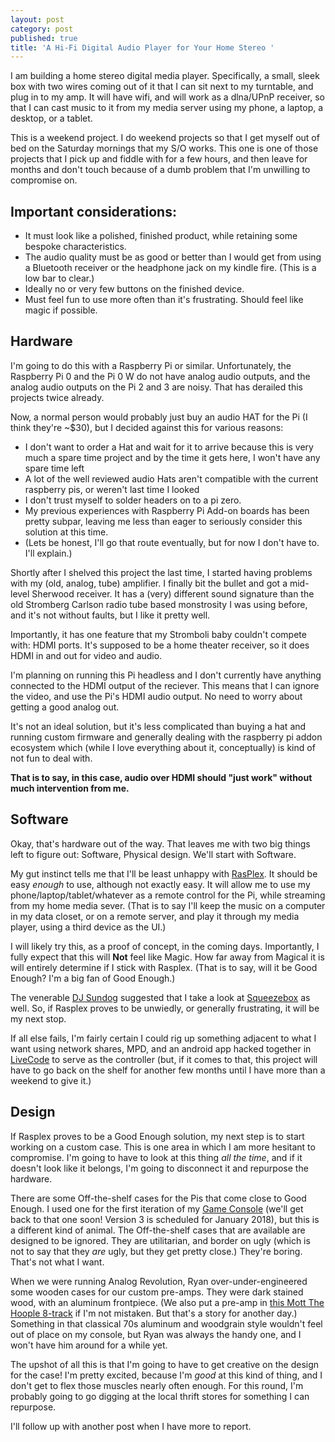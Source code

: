```yaml
---
layout: post
category: post
published: true
title: 'A Hi-Fi Digital Audio Player for Your Home Stereo '
---
```

I am building a home stereo digital media player. Specifically, a small, sleek box with two wires coming out of it that I can sit next to my turntable, and plug in to my amp. It will have wifi, and will work as a dlna/UPnP receiver, so that I can cast music to it from my media server using my phone, a laptop, a desktop, or a tablet.

This is a weekend project. I do weekend projects so that I get myself out of bed on the Saturday mornings that my S/O works. This one is one of those projects that I pick up and fiddle with for a few hours, and then leave for months and don't touch because of a dumb problem that I'm unwilling to compromise on.


## Important considerations: 

- It must look like a polished, finished product, while retaining some bespoke characteristics. 
- The audio quality must be as good or better than I would get from using a Bluetooth receiver or the headphone jack on my kindle fire. (This is a low bar to clear.) 
- Ideally no or very few buttons on the finished device. 
- Must feel fun to use more often than it's frustrating. Should feel like magic if possible.


## Hardware

I'm going to do this with a Raspberry Pi or similar. Unfortunately, the Raspberry Pi 0 and the Pi 0 W do not have analog audio outputs, and the analog audio outputs on the Pi 2 and 3 are noisy. That has derailed this projects twice already. 

Now, a normal person would probably just buy an audio HAT for the Pi (I think they're ~$30), but I decided against this for various reasons: 

- I don't want to order a Hat and wait for it to arrive because this is very much a spare time project and by the time it gets here, I won't have any spare time left
- A lot of the well reviewed audio Hats aren't compatible with the current raspberry pis, or weren't last time I looked 
- I don't trust myself to solder headers on to a pi zero.
- My previous experiences with Raspberry Pi Add-on boards has been pretty subpar, leaving me less than eager to seriously consider this solution at this time. 
- (Lets be honest, I'll go that route eventually, but for now I don't have to. I'll explain.) 

Shortly after I shelved this project the last time, I started having problems with my (old, analog, tube) amplifier. I finally bit the bullet and got a mid-level Sherwood receiver. It has a (very) different sound signature than the old Stromberg Carlson radio tube based monstrosity I was using before, and it's not without faults, but I like it pretty well. 

Importantly, it has one feature that my Stromboli baby couldn't compete with: HDMI ports. It's supposed to be a home theater receiver, so it does HDMI in and out for video and audio. 

I'm planning on running this Pi headless and I don't currently have anything connected to the HDMI output of the reciever. This means that I can ignore the video, and use the Pi's HDMI audio output. No need to worry about getting a good analog out. 

It's not an ideal solution, but it's less complicated than buying a hat and running custom firmware and generally dealing with the raspberry pi addon ecosystem which (while I love everything about it, conceptually) is kind of not fun to deal with. 

**That is to say, in this case, audio over HDMI should "just work" without much intervention from me.**

## Software

Okay, that's hardware out of the way. That leaves me with two big things left to figure out: Software, Physical design. We'll start with Software. 

My gut instinct tells me that I'll be least unhappy with [RasPlex](http://www.rasplex.com). It should be easy *enough* to use, although not exactly easy. It will allow me to use my phone/laptop/tablet/whatever as a remote control for the Pi, while streaming from my home media sever. (That is to say I'll keep the music on a computer in my data closet, or on a remote server, and play it through my media player, using a third device as the UI.) 

I will likely try this, as a proof of concept, in the coming days. Importantly, I fully expect that this will **Not** feel like Magic. How far away from Magical it is will entirely determine if I stick with Rasplex. (That is to say, will it be Good Enough? I'm a big fan of Good Enough.) 

The venerable [DJ Sundog](https://toot-lab.reclaim.technology/@djsundog) suggested that I take a look at [Squeezebox](https://opensource.com/article/17/5/squeeze-pi-audio) as well. So, if Rasplex proves to be unwiedly, or generally frustrating, it will be my next stop. 

If all else fails, I'm fairly certain I could rig up something adjacent to what I want using network shares, MPD, and an android app hacked together in [LiveCode](https://livecode.org/) to serve as the controller (but, if it comes to that, this project will have to go back on the shelf for another few months until I have more than a weekend to give it.) 

## Design 

If Rasplex proves to be a Good Enough solution, my next step is to start working on a custom case. This is one area in which I am more hesitant to compromise. I'm going to have to look at this thing *all the time*, and if it doesn't look like it belongs, I'm going to disconnect it and repurpose the hardware. 

There are some Off-the-shelf cases for the Pis that come close to Good Enough. I used one for the first iteration of my [Game Console](https://www.instagram.com/p/-7ImFwn8Ew/?taken-by=analogrevolution) (we'll get back to that one soon! Version 3 is scheduled for January 2018), but this is a different kind of animal. The Off-the-shelf cases that are available are designed to be ignored. They are utilitarian, and border on ugly (which is not to say that they *are* ugly, but they get pretty close.) They're boring. That's not what I want. 

When we were running Analog Revolution, Ryan over-under-engineered some wooden cases for our custom pre-amps. They were dark stained wood, with an aluminum frontpiece. (We also put a pre-amp in [this Mott The Hoople 8-track](https://www.instagram.com/p/nicl_dn8Cz/?taken-by=analogrevolution) if I'm not mistaken. But that's a story for another day.) Something in that classical 70s aluminum and woodgrain style wouldn't feel out of place on my console, but Ryan was always the handy one, and I won't have him around for a while yet. 

The upshot of all this is that I'm going to have to get creative on the design for the case! I'm pretty excited, because I'm *good* at this kind of thing, and I don't get to flex those muscles nearly often enough. For this round, I'm probably going to go digging at the local thrift stores for something I can repurpose. 

I'll follow up with another post when I have more to report. 
